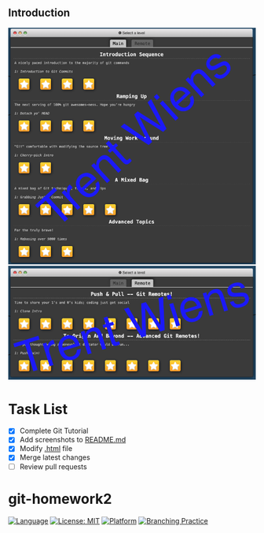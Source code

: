 
## Introduction

![Screenshot 1](images/TrentWiens_GitHubTutorial1.png)
![Screenshot 2](images/TrentWiens_GitHubTutorial2.png)

# Task List

- [x] Complete Git Tutorial
- [x] Add screenshots to [README.md](README.md)
- [x] Modify [.html](index.html) file
- [x] Merge latest changes
- [ ] Review pull requests

# git-homework2

[![Language](https://img.shields.io/badge/Language-HTML-orange?logo=html)](https://www.w3schools.com/html/)
[![License: MIT](https://img.shields.io/badge/License-MIT-red.svg)](https://github.com/Group21-SWE/HW1/blob/main/LICENSE.md)
[![Platform](https://img.shields.io/badge/Platform-Linux-blue?logo=linux&labelColor=black)](https://www.linux.org/)
[![Branching Practice](https://img.shields.io/badge/BranchingPractice-blue)](https://learngitbranching.js.org/)
